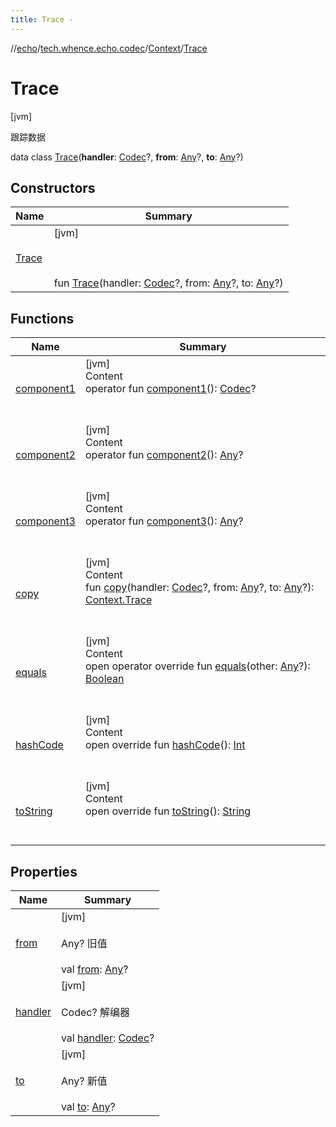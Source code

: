 ```yaml
---
title: Trace -
---
```

//[echo](../../../index.md)/[tech.whence.echo.codec](../../index.md)/[Context](../index.md)/[Trace](index.md)



# Trace  
 [jvm] 

跟踪数据

data class [Trace](index.md)(**handler**: [Codec](../../-codec/index.md)?, **from**: [Any](https://kotlinlang.org/api/latest/jvm/stdlib/kotlin/-any/index.html)?, **to**: [Any](https://kotlinlang.org/api/latest/jvm/stdlib/kotlin/-any/index.html)?)   


## Constructors  
  
|  Name|  Summary| 
|---|---|
| [Trace](-trace.md)|  [jvm] <br><br><br><br>fun [Trace](-trace.md)(handler: [Codec](../../-codec/index.md)?, from: [Any](https://kotlinlang.org/api/latest/jvm/stdlib/kotlin/-any/index.html)?, to: [Any](https://kotlinlang.org/api/latest/jvm/stdlib/kotlin/-any/index.html)?)   <br>


## Functions  
  
|  Name|  Summary| 
|---|---|
| [component1](component1.md)| [jvm]  <br>Content  <br>operator fun [component1](component1.md)(): [Codec](../../-codec/index.md)?  <br><br><br>
| [component2](component2.md)| [jvm]  <br>Content  <br>operator fun [component2](component2.md)(): [Any](https://kotlinlang.org/api/latest/jvm/stdlib/kotlin/-any/index.html)?  <br><br><br>
| [component3](component3.md)| [jvm]  <br>Content  <br>operator fun [component3](component3.md)(): [Any](https://kotlinlang.org/api/latest/jvm/stdlib/kotlin/-any/index.html)?  <br><br><br>
| [copy](copy.md)| [jvm]  <br>Content  <br>fun [copy](copy.md)(handler: [Codec](../../-codec/index.md)?, from: [Any](https://kotlinlang.org/api/latest/jvm/stdlib/kotlin/-any/index.html)?, to: [Any](https://kotlinlang.org/api/latest/jvm/stdlib/kotlin/-any/index.html)?): [Context.Trace](index.md)  <br><br><br>
| [equals](../../../tech.whence.echo.webclient.response.exception/-response-unrecognized-exception/index.md#kotlin/Any/equals/#kotlin.Any?/PointingToDeclaration/)| [jvm]  <br>Content  <br>open operator override fun [equals](../../../tech.whence.echo.webclient.response.exception/-response-unrecognized-exception/index.md#kotlin/Any/equals/#kotlin.Any?/PointingToDeclaration/)(other: [Any](https://kotlinlang.org/api/latest/jvm/stdlib/kotlin/-any/index.html)?): [Boolean](https://kotlinlang.org/api/latest/jvm/stdlib/kotlin/-boolean/index.html)  <br><br><br>
| [hashCode](../../../tech.whence.echo.webclient.response.exception/-response-unrecognized-exception/index.md#kotlin/Any/hashCode/#/PointingToDeclaration/)| [jvm]  <br>Content  <br>open override fun [hashCode](../../../tech.whence.echo.webclient.response.exception/-response-unrecognized-exception/index.md#kotlin/Any/hashCode/#/PointingToDeclaration/)(): [Int](https://kotlinlang.org/api/latest/jvm/stdlib/kotlin/-int/index.html)  <br><br><br>
| [toString](../../../tech.whence.echo.webclient.response.exception/-response-unrecognized-exception/index.md#kotlin/Any/toString/#/PointingToDeclaration/)| [jvm]  <br>Content  <br>open override fun [toString](../../../tech.whence.echo.webclient.response.exception/-response-unrecognized-exception/index.md#kotlin/Any/toString/#/PointingToDeclaration/)(): [String](https://kotlinlang.org/api/latest/jvm/stdlib/kotlin/-string/index.html)  <br><br><br>


## Properties  
  
|  Name|  Summary| 
|---|---|
| [from](index.md#tech.whence.echo.codec/Context.Trace/from/#/PointingToDeclaration/)|  [jvm] <br><br>Any? 旧值<br><br>val [from](index.md#tech.whence.echo.codec/Context.Trace/from/#/PointingToDeclaration/): [Any](https://kotlinlang.org/api/latest/jvm/stdlib/kotlin/-any/index.html)?   <br>
| [handler](index.md#tech.whence.echo.codec/Context.Trace/handler/#/PointingToDeclaration/)|  [jvm] <br><br>Codec? 解编器<br><br>val [handler](index.md#tech.whence.echo.codec/Context.Trace/handler/#/PointingToDeclaration/): [Codec](../../-codec/index.md)?   <br>
| [to](index.md#tech.whence.echo.codec/Context.Trace/to/#/PointingToDeclaration/)|  [jvm] <br><br>Any? 新值<br><br>val [to](index.md#tech.whence.echo.codec/Context.Trace/to/#/PointingToDeclaration/): [Any](https://kotlinlang.org/api/latest/jvm/stdlib/kotlin/-any/index.html)?   <br>

